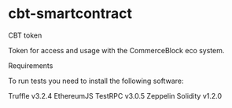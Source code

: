 # cbt-smartcontract

CBT token

Token for access and usage with the CommerceBlock eco system.

Requirements

To run tests you need to install the following software:

Truffle v3.2.4
EthereumJS TestRPC v3.0.5
Zeppelin Solidity v1.2.0
